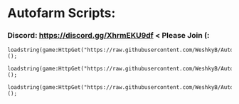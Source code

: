 #  Autofarm Scripts:  
### Discord: https://discord.gg/XhrmEKU9df < Please Join (:
```
loadstring(game:HttpGet("https://raw.githubusercontent.com/WeshkyB/Autofarm/refs/heads/main/Autofarm.lua"))();
```
```
loadstring(game:HttpGet("https://raw.githubusercontent.com/WeshkyB/Autofarm/refs/heads/main/NewAutofarm.lua"))();
```
```
loadstring(game:HttpGet("https://raw.githubusercontent.com/WeshkyB/Autofarm/refs/heads/main/BetterAutoFarm.lua"))();
```
 
